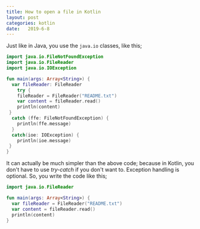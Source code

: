 ```yaml
---
title: How to open a file in Kotlin
layout: post
categories: kotlin
date:   2019-6-8  
---
```


Just like in Java, you use the `java.io` classes, like this;

```kotlin
import java.io.FileNotFoundException
import java.io.FileReader
import java.io.IOException

fun main(args: Array<String>) {
  var fileReader: FileReader
    try {
    fileReader = FileReader("README.txt")
    var content = fileReader.read()
    println(content)
 }
  catch (ffe: FileNotFoundException) {
    println(ffe.message)
  }
  catch(ioe: IOException) {
    println(ioe.message)
 }
}
```

It can actually be much simpler than the above code; because in Kotlin, you don't have to use _try-catch_ if you don't want to. Exception handling is optional. So, you write the code like this;

```kotlin
import java.io.FileReader  

fun main(args: Array<String>) {
  var fileReader = FileReader("README.txt")  
  var content = fileReader.read()  
  println(content)
}
```

